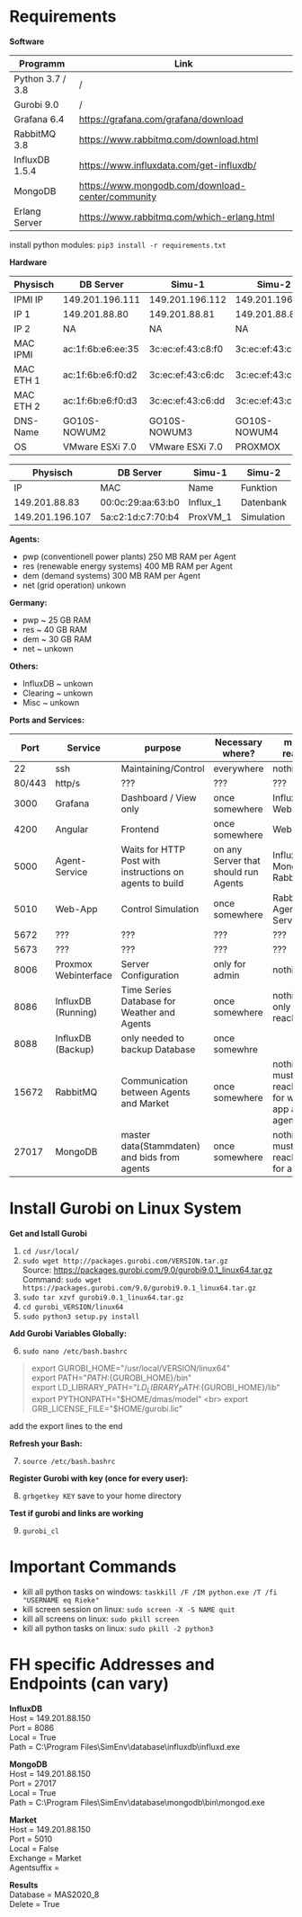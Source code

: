 # Requirements

**Software**

| Programm | Link |
| ------ | ------ |
| Python 3.7 / 3.8           | / |
| Gurobi 9.0                | / |
| Grafana 6.4               | https://grafana.com/grafana/download |
| RabbitMQ 3.8              | https://www.rabbitmq.com/download.html |
| InfluxDB 1.5.4            | https://www.influxdata.com/get-influxdb/ |
| MongoDB                   | https://www.mongodb.com/download-center/community |
| Erlang Server             | https://www.rabbitmq.com/which-erlang.html |

install python modules: `pip3 install -r requirements.txt`


**Hardware**

| Physisch | DB Server | Simu-1 | Simu-2 |
| -- | -- | -- | -- |
| IPMI IP | 149.201.196.111 | 149.201.196.112 | 149.201.196.113 |
| IP 1 | 149.201.88.80 | 149.201.88.81 | 149.201.88.82 |
| IP 2 | NA | NA | NA |
| MAC IPMI | ac:1f:6b:e6:ee:35 | 3c:ec:ef:43:c8:f0 | 3c:ec:ef:43:c9:2a |
| MAC ETH 1 | ac:1f:6b:e6:f0:d2 | 3c:ec:ef:43:c6:dc | 3c:ec:ef:43:c7:50 |
| MAC ETH 2 | ac:1f:6b:e6:f0:d3 | 3c:ec:ef:43:c6:dd | 3c:ec:ef:43:c7:51 |
| DNS-Name | GO10S-NOWUM2 | GO10S-NOWUM3 | GO10S-NOWUM4 |
| OS | VMware ESXi 7.0 | VMware ESXi 7.0 | PROXMOX |


| Physisch | DB Server | Simu-1 | Simu-2 |
| -- | -- | -- | -- |
| IP | MAC | Name | Funktion | Host |
| 149.201.88.83 | 00:0c:29:aa:63:b0 | Influx_1 | Datenbank | GO10S-NOWUM2 |
| 149.201.196.107 | 5a:c2:1d:c7:70:b4 | ProxVM_1 | Simulation | GO10S-NOWUM4 |


**Agents:**
- pwp (conventionell power plants) 250 MB RAM per Agent
- res (renewable energy systems) 400 MB RAM per Agent
- dem (demand systems) 300 MB RAM per Agent
- net (grid operation) unkown

**Germany:**
- pwp ~ 25 GB RAM 
- res ~ 40 GB RAM 
- dem ~ 30 GB RAM 
- net ~ unkown

**Others:**
- InfluxDB ~ unkown
- Clearing ~ unkown
- Misc ~ unkown


**Ports and Services:**

| Port | Service | purpose | Necessary where? | must reach |
| ------ | ------ | ------ | ------ | ------ |
| 22 | ssh | Maintaining/Control | everywhere | nothing |
| 80/443 | http/s | ??? | ??? | ??? |
| 3000 | Grafana | Dashboard / View only | once somewhere | InfluxDB, Web-App|
| 4200 | Angular | Frontend | once somewhere | Web-App |
| 5000 | Agent-Service | Waits for HTTP Post with instructions on agents to build | on any Server that should run Agents | InfluxDB, MongoDB, RabbitMQ |
| 5010 | Web-App | Control Simulation | once somewhere | RabbitMQ, Agent-Service |
| 5672 | ??? | ??? | ??? | ??? |
| 5673 | ??? | ??? | ??? | ??? |
| 8006 | Proxmox Webinterface | Server Configuration | only for admin | nothing |
| 8086 | InfluxDB (Running)| Time Series Database for Weather and Agents | once somewhere | nothing, only be reachable |
| 8088 | InfluxDB (Backup) | only needed to backup Database | once somewhre | 
| 15672 | RabbitMQ | Communication between Agents and Market | once somewhere | nothing, must be reachable for web-app and agents |
| 27017 | MongoDB | master data(Stammdaten) and bids from agents | once somewhere | nothing, must be reachable for agents |


# Install Gurobi on Linux System

**Get and Istall Gurobi** <br>
1. `cd /usr/local/` <br>
2. `sudo wget http://packages.gurobi.com/VERSION.tar.gz` <br>
    Source: https://packages.gurobi.com/9.0/gurobi9.0.1_linux64.tar.gz <br>
    Command:  `sudo wget https://packages.gurobi.com/9.0/gurobi9.0.1_linux64.tar.gz`
3. `sudo tar xzvf gurobi9.0.1_linux64.tar.gz` <br>
4. `cd gurobi_VERSION/linux64` <br>
5. `sudo python3 setup.py install` <br>


**Add Gurobi Variables Globally:**<br>

6. `sudo nano /etc/bash.bashrc` <br>

> export GUROBI_HOME="/usr/local/VERSION/linux64" <br>
> export PATH="${PATH}:${GUROBI_HOME}/bin" <br>
> export LD_LIBRARY_PATH="${LD_LIBRARY_PATH}:${GUROBI_HOME}/lib" <br>
> export PYTHONPATH="$HOME/dmas/model" <br>
> export GRB_LICENSE_FILE="$HOME/gurobi.lic" <br>

add the export lines to the end

**Refresh your Bash:**<br>

7. `source /etc/bash.bashrc` <br>

**Register Gurobi with key (once for every user):**<br>

8. `grbgetkey KEY` save to your home directory <br>

**Test if gurobi and links are working**

9. `gurobi_cl`

# Important Commands
- kill all python tasks on windows:  `taskkill /F /IM python.exe /T /fi "USERNAME eq Rieke"` <br>
- kill screen session on linux: `sudo screen -X -S NAME quit`<br>
- kill all screens on linux:   `sudo pkill screen`<br>
- kill all python tasks on linux: `sudo pkill -2 python3`<br>



# FH specific Addresses and Endpoints (can vary)

**InfluxDB**<br>
Host = 149.201.88.150<br>
Port = 8086<br>
Local = True<br>
Path = C:\Program Files\SimEnv\database\influxdb\influxd.exe<br>

**MongoDB**<br>
Host = 149.201.88.150<br>
Port = 27017<br>
Local = True<br>
Path = C:\Program Files\SimEnv\database\mongodb\bin\mongod.exe<br>

**Market**<br>
Host = 149.201.88.150<br>
Port = 5010<br>
Local = False<br>
Exchange = Market<br>
Agentsuffix =<br>

**Results**<br>
Database = MAS2020_8<br>
Delete = True<br>




